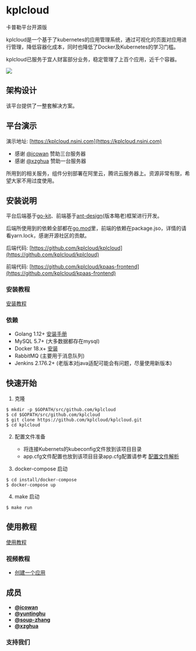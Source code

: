 # kplcloud

卡普勒平台开源版

kplcloud是一个基于了kubernetes的应用管理系统，通过可视化的页面对应用进行管理，降低容器化成本，同时也降低了Docker及Kubernetes的学习门槛。

kplcloud已服务于宜人财富部分业务，稳定管理了上百个应用，近千个容器。

![](http://source.qiniu.cnd.nsini.com/images/2019/08/70/29/eb/20190813-e6d29094aab8be96ecb77ad029a70896.jpeg?imageView2/2/w/1280/interlace/0/q/100)

## 架构设计

该平台提供了一整套解决方案。

## 平台演示

演示地址: [https://kplcloud.nsini.com](https://kplcloud.nsini.com)

- 感谢 [@icowan](https://github.com/icowan) 赞助三台服务器
- 感谢 [@xzghua](https://github.com/xzghua) 赞助一台服务器

所用到的相关服务，组件分别部署在阿里云，腾讯云服务器上。资源非常有限，希望大家不用过度使用。

## 安装说明

平台后端基于[go-kit](https://github.com/go-kit/kit)、前端基于[ant-design](https://github.com/ant-design/ant-design)(版本略老)框架进行开发。

后端所使用到的依赖全部都在[go.mod](go.mod)里，前端的依赖在package.jso，详情的请看yarn.lock，感谢开源社区的贡献。

后端代码: [https://github.com/kplcloud/kplcloud](https://github.com/kplcloud/kplcloud)

前端代码: [https://github.com/kplcloud/kpaas-frontend](https://github.com/kplcloud/kpaas-frontend)

### 安装教程

[安装教程](https://docs.kpaas.nsini.com/install/kpaas)

### 依赖

- Golang 1.12+ [安装手册](https://golang.org/dl/)
- MySQL 5.7+ (大多数据都存在mysql)
- Docker 18.x+ [安装](https://docs.docker.com/install/)
- RabbitMQ (主要用于消息队列)
- Jenkins 2.176.2+ (老版本对java适配可能会有问题，尽量使用新版本)

## 快速开始

1. 克隆

```
$ mkdir -p $GOPATH/src/github.com/kplcloud
$ cd $GOPATH/src/github.com/kplcloud
$ git clone https://github.com/kplcloud/kplcloud.git
$ cd kplcloud
```

2. 配置文件准备

    - 将连接Kubernets的kubeconfig文件放到该项目目录
    - app.cfg文件配置也放到该项目目录app.cfg配置请参考 [配置文件解析](https://docs.kpaas.nsini.com/start/config)

3. docker-compose 启动

```
$ cd install/docker-compose
$ docker-compose up
```

4. make 启动

```
$ make run
```

## 使用教程

[使用教程](https://docs.kpaas.nsini.com/use/login)

### 视频教程

- [创建一个应用](https://docs.kpaas.nsini.com/use/app/create-app/golang)

## 成员

- **[@icowan](https://github.com/icowan)**
- **[@yuntinghu](https://github.com/yuntinghu)**
- **[@soup-zhang](https://github.com/soup-zhang)**
- **[@xzghua](https://github.com/xzghua)**

### 支持我们

